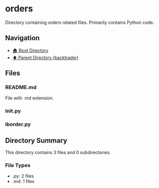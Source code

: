 # orders

Directory containing orders related files. Primarily contains Python code.

## Navigation

* [🏠 Root Directory](../../README.md)
* [⬆️ Parent Directory (backtrader)](../README.md)

## Files

### README.md

File with .md extension.

### __init__.py

### iborder.py

## Directory Summary

This directory contains 3 files and 0 subdirectories.

### File Types

* .py: 2 files
* .md: 1 files
